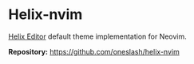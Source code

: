 # Helix-nvim

[Helix Editor](https://helix-editor.com) default theme implementation for Neovim.


**Repository:** <https://github.com/oneslash/helix-nvim>
